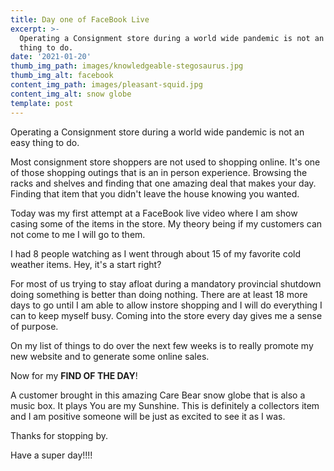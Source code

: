 ```yaml
---
title: Day one of FaceBook Live
excerpt: >-
  Operating a Consignment store during a world wide pandemic is not an easy
  thing to do. 
date: '2021-01-20'
thumb_img_path: images/knowledgeable-stegosaurus.jpg
thumb_img_alt: facebook
content_img_path: images/pleasant-squid.jpg
content_img_alt: snow globe
template: post
---
```

Operating a Consignment store during a world wide pandemic is not an easy thing to do. 

Most consignment store shoppers are not used to shopping online.  It's one of  those shopping outings that is an in person experience.  Browsing the racks and shelves and finding that one amazing deal that makes your day.  Finding that item that you didn't leave the house knowing you wanted.  

Today was my first attempt at a FaceBook live video where I am show casing some of the items in the store.  My theory being if my customers can not come to me I will go to them.  

I had 8 people watching as I went through about 15 of my favorite cold weather items.  Hey, it's a start right?  

For most of us trying to stay afloat during a mandatory provincial shutdown doing something is better than doing nothing.  There are at least 18 more days to go until I am able to allow instore shopping and I will do everything I can to keep myself busy.  Coming into the store every day gives me a sense of purpose. 

On my list of things to do over the next few weeks is to really promote my new website and to generate some online sales. 

Now for my **FIND OF THE DAY**! 

A customer brought in this amazing Care Bear snow globe that is also a music box.  It plays You are my Sunshine.  This is definitely a collectors item and I am positive someone will be just as excited to see it as I was.

Thanks for stopping by.  

Have a super day!!!! 

